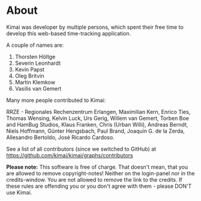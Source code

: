 # About

Kimai was developer by multiple persons, which spent their free time to develop this web-based time-tracking application.

A couple of names are:

1. Thorsten Höltge
2. Severin Leonhardt
3. Kevin Papst
3. Oleg Britvin
3. Martin Klemkow
4. Vasilis van Gemert

Many more people contributed to Kimai:

RRZE - Regionales Rechenzentrum Erlangen, Maximilian Kern, Enrico Ties, Thomas Wensing, Kelvin Luck, Urs Gerig, Willem van Gemert, Torben Boe and HamBug Studios, Klaus Franken, Chris (Urban Willi), Andreas Berndt, Niels Hoffmann, Günter Hengsbach, Paul Brand, Joaquín G. de la Zerda, Allesandro Bertoldo, José Ricardo Cardoso.

See a list of all contributors (since we switched to GitHub) at
https://github.com/kimai/kimai/graphs/contributors

**Please note:** This software is free of charge. That doesn't mean, that you are allowed to remove copyright-notes! Neither on the login-panel nor in the credits-window. You are not allowed to remove the link to the credits. If these rules are offending you or you don't agree with them - please DON'T use Kimai.
